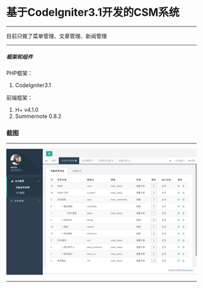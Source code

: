 # 基于CodeIgniter3.1开发的CSM系统

---

 目前只做了菜单管理、文章管理、新闻管理
 
---

##### 框架和组件

PHP框架：

 1. CodeIgniter3.1

前端框架：

 1. H+ v4.1.0
 2. Summernote 0.8.2

### 截图

---

![print](./PRINT/pic_1.jpg)

---
